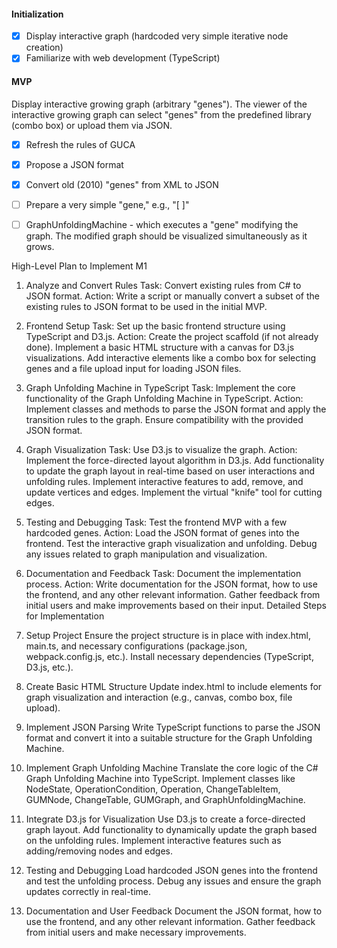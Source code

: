 #### Initialization
- [x] Display interactive graph (hardcoded very simple iterative node creation)
- [x] Familiarize with web development (TypeScript)

#### MVP
Display interactive growing graph (arbitrary "genes"). The viewer of the interactive growing graph can select "genes" from the predefined library (combo box) or upload them via JSON.
- [x] Refresh the rules of GUCA
- [x] Propose a JSON format
- [x] Convert old (2010) "genes" from XML to JSON
- [ ] Prepare a very simple "gene," e.g., "[ ]"
- [ ] GraphUnfoldingMachine - which executes a "gene" modifying the graph. The modified graph should be visualized simultaneously as it grows.


High-Level Plan to Implement M1
 

1. Analyze and Convert Rules
Task: Convert existing rules from C# to JSON format.
Action: Write a script or manually convert a subset of the existing rules to JSON format to be used in the initial MVP.
2. Frontend Setup
Task: Set up the basic frontend structure using TypeScript and D3.js.
Action:
Create the project scaffold (if not already done).
Implement a basic HTML structure with a canvas for D3.js visualizations.
Add interactive elements like a combo box for selecting genes and a file upload input for loading JSON files.
3. Graph Unfolding Machine in TypeScript
Task: Implement the core functionality of the Graph Unfolding Machine in TypeScript.
Action:
Implement classes and methods to parse the JSON format and apply the transition rules to the graph.
Ensure compatibility with the provided JSON format.
4. Graph Visualization
Task: Use D3.js to visualize the graph.
Action:
Implement the force-directed layout algorithm in D3.js.
Add functionality to update the graph layout in real-time based on user interactions and unfolding rules.
Implement interactive features to add, remove, and update vertices and edges.
Implement the virtual "knife" tool for cutting edges.
5. Testing and Debugging
Task: Test the frontend MVP with a few hardcoded genes.
Action:
Load the JSON format of genes into the frontend.
Test the interactive graph visualization and unfolding.
Debug any issues related to graph manipulation and visualization.
6. Documentation and Feedback
Task: Document the implementation process.
Action:
Write documentation for the JSON format, how to use the frontend, and any other relevant information.
Gather feedback from initial users and make improvements based on their input.
Detailed Steps for Implementation
 

1. Setup Project
Ensure the project structure is in place with index.html, main.ts, and necessary configurations (package.json, webpack.config.js, etc.).
Install necessary dependencies (TypeScript, D3.js, etc.).
2. Create Basic HTML Structure
Update index.html to include elements for graph visualization and interaction (e.g., canvas, combo box, file upload).
3. Implement JSON Parsing
Write TypeScript functions to parse the JSON format and convert it into a suitable structure for the Graph Unfolding Machine.
4. Implement Graph Unfolding Machine
Translate the core logic of the C# Graph Unfolding Machine into TypeScript.
Implement classes like NodeState, OperationCondition, Operation, ChangeTableItem, GUMNode, ChangeTable, GUMGraph, and GraphUnfoldingMachine.
5. Integrate D3.js for Visualization
Use D3.js to create a force-directed graph layout.
Add functionality to dynamically update the graph based on the unfolding rules.
Implement interactive features such as adding/removing nodes and edges.
6. Testing and Debugging
Load hardcoded JSON genes into the frontend and test the unfolding process.
Debug any issues and ensure the graph updates correctly in real-time.
7. Documentation and User Feedback
Document the JSON format, how to use the frontend, and any other relevant information.
Gather feedback from initial users and make necessary improvements.